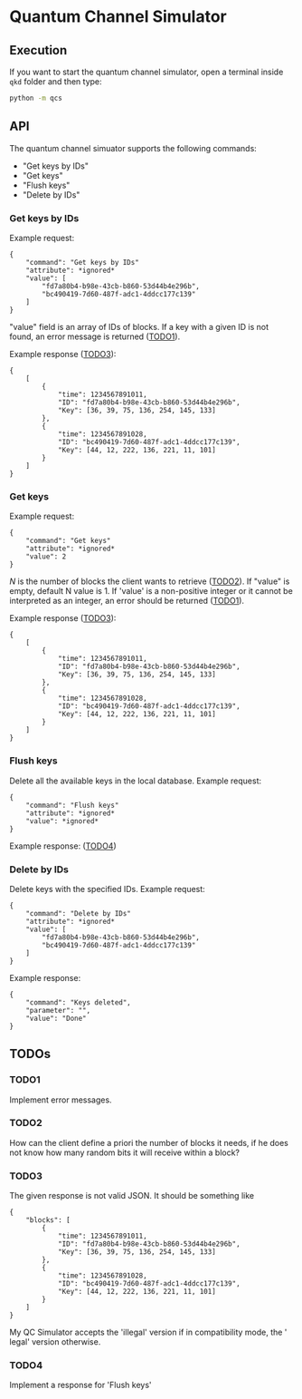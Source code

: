 # Quantum Channel Simulator

## Execution

If you want to start the quantum channel simulator, open a terminal
inside `qkd` folder and then type:

```bash
python -m qcs
```

## API

The quantum channel simuator supports the following commands:

- "Get keys by IDs"
- "Get keys"
- "Flush keys"
- "Delete by IDs"

### Get keys by IDs

Example request:

```
{
    "command": "Get keys by IDs"
    "attribute": *ignored*
    "value": [
        "fd7a80b4-b98e-43cb-b860-53d44b4e296b",
        "bc490419-7d60-487f-adc1-4ddcc177c139"
    ]
}
```

"value" field is an array of IDs of blocks. If a key with a given ID is not
found, an error message is returned ([TODO1](#TODO1)).

Example response ([TODO3](#TODO3)):

```
{
    [
        {
            "time": 1234567891011,
            "ID": "fd7a80b4-b98e-43cb-b860-53d44b4e296b",
            "Key": [36, 39, 75, 136, 254, 145, 133]
        },
        {
            "time": 1234567891028,
            "ID": "bc490419-7d60-487f-adc1-4ddcc177c139",
            "Key": [44, 12, 222, 136, 221, 11, 101]
        }
    ]
}
```

### Get keys

Example request:

```
{
    "command": "Get keys"
    "attribute": *ignored*
    "value": 2
}
```

*N* is the number of blocks the client wants to retrieve ([TODO2](#TODO2)).
If "value" is empty, default N value is 1. If 'value' is a non-positive integer
or it cannot be interpreted as an integer, an error should be
returned ([TODO1](#TODO1)).

Example response ([TODO3](#TODO3)):

```
{
    [
        {
            "time": 1234567891011,
            "ID": "fd7a80b4-b98e-43cb-b860-53d44b4e296b",
            "Key": [36, 39, 75, 136, 254, 145, 133]
        },
        {
            "time": 1234567891028,
            "ID": "bc490419-7d60-487f-adc1-4ddcc177c139",
            "Key": [44, 12, 222, 136, 221, 11, 101]
        }
    ]
}
```

### Flush keys

Delete all the available keys in the local database. Example request:

```
{
    "command": "Flush keys"
    "attribute": *ignored*
    "value": *ignored*
}
```

Example response:
([TODO4](#TODO4))

### Delete by IDs

Delete keys with the specified IDs. Example request:

```
{
    "command": "Delete by IDs"
    "attribute": *ignored*
    "value": [
        "fd7a80b4-b98e-43cb-b860-53d44b4e296b",
        "bc490419-7d60-487f-adc1-4ddcc177c139"
    ]
}
```

Example response:

```
{
    "command": "Keys deleted",
    "parameter": "",
    "value": "Done"
}
```

## TODOs

### TODO1

Implement error messages.

### TODO2

How can the client define a priori the number of blocks it needs, if he does
not know how many random bits it will receive within a block?

### TODO3

The given response is not valid JSON. It should be something like

```
{
    "blocks": [
        {
            "time": 1234567891011,
            "ID": "fd7a80b4-b98e-43cb-b860-53d44b4e296b",
            "Key": [36, 39, 75, 136, 254, 145, 133]
        },
        {
            "time": 1234567891028,
            "ID": "bc490419-7d60-487f-adc1-4ddcc177c139",
            "Key": [44, 12, 222, 136, 221, 11, 101]
        }
    ]
}
```

My QC Simulator accepts the 'illegal' version if in compatibility mode, the '
legal' version otherwise.

### TODO4

Implement a response for 'Flush keys'